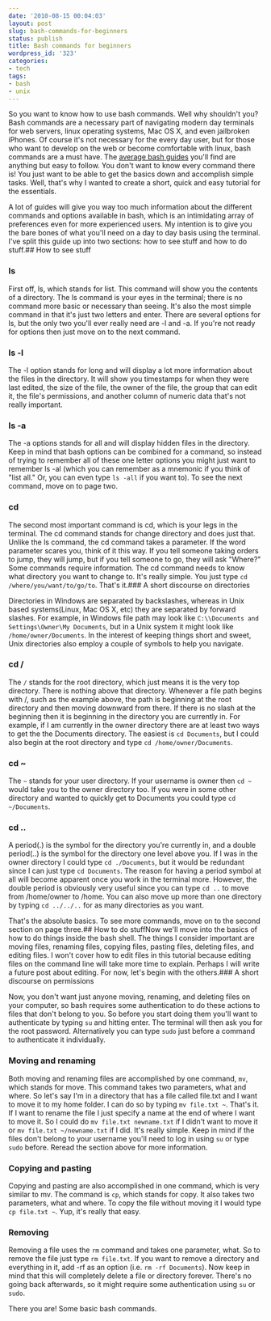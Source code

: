 ```yaml
---
date: '2010-08-15 00:04:03'
layout: post
slug: bash-commands-for-beginners
status: publish
title: Bash commands for beginners
wordpress_id: '323'
categories:
- tech
tags:
- bash
- unix
---
```


So you want to know how to use bash commands. Well why shouldn't you? Bash commands are a necessary part of navigating modern day terminals for web servers, linux operating systems, Mac OS X, and even jailbroken iPhones. Of course it's not necessary for the every day user, but for those who want to develop on the web or become comfortable with linux, bash commands are a must have. The [average bash guides](http://tldp.org/LDP/Bash-Beginners-Guide/html/) you'll find are anything but easy to follow. You don't want to know every command there is! You just want to be able to get the basics down and accomplish simple tasks. Well, that's why I wanted to create a short, quick and easy tutorial for the essentials.

A lot of guides will give you way too much information about the different commands and options available in bash, which is an intimidating array of preferences even for more experienced users. My intention is to give you the bare bones of what you'll need on a day to day basis using the terminal. I've split this guide up into two sections: how to see stuff and how to do stuff.## How to see stuff

### ls

First off, ls, which stands for list. This command will show you the contents of a directory. The ls command is your eyes in the terminal; there is no command more basic or necessary than seeing. It's also the most simple command in that it's just two letters and enter. There are several options for ls, but the only two you'll ever really need are -l and -a. If you're not ready for options then just move on to the next command.

### ls -l

The -l option stands for long and will display a lot more information about the files in the directory. It will show you timestamps for when they were last edited, the size of the file, the owner of the file, the group that can edit it, the file's permissions, and another column of numeric data that's not really important.

### ls -a

The -a options stands for all and will display hidden files in the directory. Keep in mind that bash options can be combined for a command, so instead of trying to remember all of these one letter options you might just want to remember ls -al (which you can remember as a mnemonic if you think of "list all." Or, you can even type `ls -all` if you want to). To see the next command, move on to page two.

### cd

The second most important command is cd, which is your legs in the terminal. The cd command stands for change directory and does just that. Unlike the ls command, the cd command takes a parameter. If the word parameter scares you, think of it this way. If you tell someone taking orders to jump, they will jump, but if you tell someone to go, they will ask "Where?" Some commands require information. The cd command needs to know what directory you want to change to. It's really simple. You just type `cd /where/you/want/to/go/to`. That's it.### A short discourse on directories

Directories in Windows are separated by backslashes, whereas in Unix based systems(Linux, Mac OS X, etc) they are separated by forward slashes. For example, in Windows file path may look like `C:\\Documents and Settings\Owner\My Documents`, but in a Unix system it might look like `/home/owner/Documents`. In the interest of keeping things short and sweet, Unix directories also employ a couple of symbols to help you navigate.

### cd /

The `/` stands for the root directory, which just means it is the very top directory. There is nothing above that directory. Whenever a file path begins with /, such as the example above, the path is beginning at the root directory and then moving downward from there. If there is no slash at the beginning then it is beginning in the directory you are currently in. For example, if I am currently in the owner directory there are at least two ways to get the the Documents directory. The easiest is `cd Documents`, but I could also begin at the root directory and type `cd /home/owner/Documents`.

### cd ~

The `~` stands for your user directory. If your username is owner then `cd ~` would take you to the owner directory too. If you were in some other directory and wanted to quickly get to Documents you could type `cd ~/Documents`.

### cd ..

A period(.) is the symbol for the directory you're currently in, and a double period(..) is the symbol for the directory one level above you. If I was in the owner directory I could type `cd ./Documents`, but it would be redundant since I can just type `cd Documents`. The reason for having a period symbol at all will become apparent once you work in the terminal more. However, the double period is obviously very useful since you can type `cd ..` to move from /home/owner to /home. You can also move up more than one directory by typing `cd ../../..` for as many directories as you want.

That's the absolute basics. To see more commands, move on to the second section on page three.## How to do stuffNow we'll move into the basics of how to do things inside the bash shell. The things I consider important are moving files, renaming files, copying files, pasting files, deleting files, and editing files. I won't cover how to edit files in this tutorial because editing files on the command line will take more time to explain. Perhaps I will write a future post about editing. For now, let's begin with the others.### A short discourse on permissions

Now, you don't want just anyone moving, renaming, and deleting files on your computer, so bash requires some authentication to do these actions to files that don't belong to you. So before you start doing them you'll want to authenticate by typing `su` and hitting enter. The terminal will then ask you for the root password. Alternatively you can type `sudo` just before a command to authenticate it individually.

### Moving and renaming

Both moving and renaming files are accomplished by one command, `mv`, which stands for move. This command takes two parameters, what and where. So let's say I'm in a directory that has a file called file.txt and I want to move it to my home folder. I can do so by typing `mv file.txt ~`. That's it. If I want to rename the file I just specify a name at the end of where I want to move it. So I could do `mv file.txt newname.txt` if I didn't want to move it or `mv file.txt ~/newname.txt` if I did. It's really simple. Keep in mind if the files don't belong to your username you'll need to log in using `su` or type `sudo` before. Reread the section above for more information.

### Copying and pasting

Copying and pasting are also accomplished in one command, which is very similar to mv. The command is `cp`, which stands for copy. It also takes two parameters, what and where. To copy the file without moving it I would type `cp file.txt ~`. Yup, it's really that easy.

### Removing

Removing a file uses the `rm` command and takes one parameter, what. So to remove the file just type `rm file.txt`. If you want to remove a directory and everything in it, add -rf as an option (i.e. `rm -rf Documents`). Now keep in mind that this will completely delete a file or directory forever. There's no going back afterwards, so it might require some authentication using `su` or `sudo`.

There you are! Some basic bash commands.

